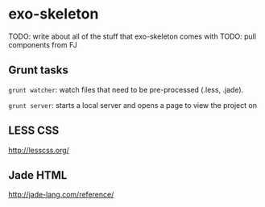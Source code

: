 exo-skeleton
============
TODO: write about all of the stuff that exo-skeleton comes with
TODO: pull components from FJ


Grunt tasks
------------------
`grunt watcher`: watch files that need to be pre-processed (.less, .jade).

`grunt server`: starts a local server and opens a page to view the project on

LESS CSS
------------------
http://lesscss.org/


Jade HTML
------------------
http://jade-lang.com/reference/
